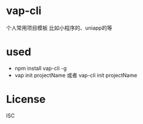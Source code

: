 <!--
 * @Author: your name
 * @Date: 2020-11-21 09:42:11
 * @LastEditTime: 2020-11-24 10:17:56
 * @LastEditors: Please set LastEditors
 * @Description: In User Settings Edit
 * @FilePath: \vap-cli-tmpl\README.md
-->
# vap-cli
个人常用项目模板 比如小程序的、uniapp的等

# used
- npm install vap-cli -g 
- vap init projectName 或者 vap-cli init projectName

# License
ISC
